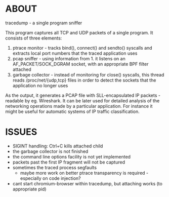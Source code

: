 ABOUT
=====

tracedump - a single program sniffer

This program captures all TCP and UDP packets of a single program. It consists of three elements:

 1. ptrace monitor - tracks bind(), connect() and sendto() syscalls and extracts local port numbers
    that the traced application uses
 2. pcap sniffer - using information from 1. it listens on an AF_PACKET/SOCK_DGRAM socket, with an
    appropriate BPF filter attached
 3. garbage collector - instead of monitoring for close() syscalls, this thread reads
    /proc/net/{udp,tcp} files in order to detect the sockets that the application no longer uses

As the output, it generates a PCAP file with SLL-encapsulated IP packets - readable by eg.
Wireshark. It can be later used for detailed analysis of the networking operations made by a
particular application. For instance it might be useful for automatic systems of IP traffic
classification.

ISSUES
======

 * SIGINT handling: Ctrl+C kills attached child
 * the garbage collector is not finished
 * the command line options facility is not yet implemented
 * packets past the first IP fragment will not be captured
 * sometimes the traced process segfaults
   * maybe more work on better ptrace transparency is required - especially on code injection?
 * cant start chromium-browser within tracedump, but attaching works (to appropriate pid)
